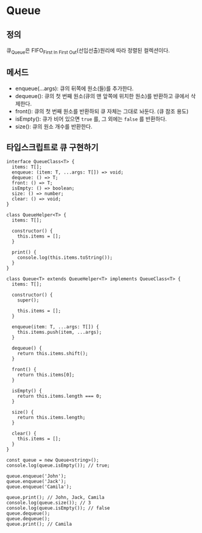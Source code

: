 # Queue

## 정의

큐<sub>Queue</sub>은 FIFO<sub>First In First Out</sub>(선입선출)원리에 따라 정렬된 컬렉션이다.

## 메서드

- enqueue(...args): 큐의 뒤쪽에 원소(들)를 추가한다.
- dequeue(): 큐의 첫 번째 원소(큐의 맨 앞쪽에 위치한 원소)를 반환하고 큐에서 삭제한다.
- front(): 큐의 첫 번째 원소를 반환하되 큐 자체는 그대로 놔둔다. (큐 참조 용도)
- isEmpty(): 큐가 비어 있으면 `true` 를, 그 외에는 `false` 를 반환하다.
- size(): 큐의 원소 개수를 반환한다.

## 타입스크립트로 큐 구현하기

```TS
interface QueueClass<T> {
  items: T[];
  enqueue: (item: T, ...args: T[]) => void;
  dequeue: () => T;
  front: () => T;
  isEmpty: () => boolean;
  size: () => number;
  clear: () => void;
}

class QueueHelper<T> {
  items: T[];

  constructor() {
    this.items = [];
  }

  print() {
    console.log(this.items.toString());
  }
}

class Queue<T> extends QueueHelper<T> implements QueueClass<T> {
  items: T[];

  constructor() {
    super();

    this.items = [];
  }

  enqueue(item: T, ...args: T[]) {
    this.items.push(item, ...args);
  }

  dequeue() {
    return this.items.shift();
  }

  front() {
    return this.items[0];
  }

  isEmpty() {
    return this.items.length === 0;
  }

  size() {
    return this.items.length;
  }

  clear() {
    this.items = [];
  }
}

const queue = new Queue<string>();
console.log(queue.isEmpty()); // true;

queue.enqueue('John');
queue.enqueue('Jack');
queue.enqueue('Camila');

queue.print(); // John, Jack, Camila
console.log(queue.size()); // 3
console.log(queue.isEmpty()); // false
queue.dequeue();
queue.dequeue();
queue.print(); // Camila
```
